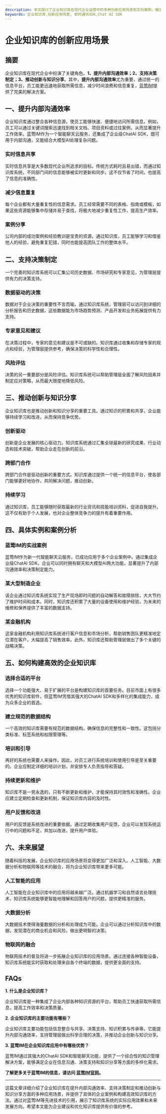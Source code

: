 ```yaml
---
description: 本文探讨了企业知识库在现代企业运营中的多种创新应用场景和实际案例，揭示其在提升效率和竞争力方面的重要性。
keywords: 企业知识库,创新应用场景, 即时通讯SDK,Chat AI SDK
---
```

# 企业知识库的创新应用场景

## 摘要

企业知识库在现代企业中扮演了关键角色。**1、提升内部沟通效率；2、支持决策制定；3、推动创新与知识分享**。其中，**提升内部沟通效率**尤为重要，通过统一的信息平台，员工能更迅速地获取所需信息，减少时间浪费和信息重复，[蓝莺IM](https://www.lanyingim.com/)提供了完美的解决方案。

## 一、提升内部沟通效率

企业知识库通过整合各种信息源，使员工能够快速、便捷地访问所需信息。例如，员工可以通过关键词搜索迅速找到相关文档、项目资料或过往案例，从而显著提升工作效率。蓝莺IM作为一个智能聊天云服务，还集成了企业级ChatAI SDK，既可用于内部沟通，又能结合大模型AI处理复杂问题。

### 实时信息共享

实时信息共享是大多数现代企业所追求的目标。传统方式耗时且易出错，而通过知识库系统，不同部门间的信息能够被实时更新和同步。这不仅节省了时间，也提高了信息的准确性。

### 减少信息重复

每个企业都有大量重复性的信息需求。员工经常需要不同的表格、指南或模板，如果这些资源能够集中存储并易于查找，将极大地减少重复性工作，提高生产效率。

### 案例分享

公司内部的成功案例和经验教训是宝贵的资源。通过知识库，员工能够学习和借鉴他人的经验，避免重复犯错，同时也能提高团队工作的整体水平。

## 二、支持决策制定

一个完善的知识库系统可以汇集公司历史数据、市场研究和专家意见，为管理层提供有力的决策支持。

### 数据驱动的决策

数据对于企业决策的重要性不言而喻。通过知识库系统，管理层可以访问到详细的分析报告和历史数据，这些数据能为市场趋势预测、产品开发和业务拓展提供有力支持。

### 专家意见和建议

在决策过程中，专家的意见和建议是不可或缺的。知识库通过收集和存储专家的观点和经验，为管理层提供参考，确保决策的科学性和合理性。

### 风险评估

决策的另一重要部分是风险评估。知识库系统可以帮助管理层全面了解风险因素并制定应对策略，从而最大限度地降低风险。

## 三、推动创新与知识分享

企业知识库也是推动创新和知识分享的重要工具。通过知识的积累和共享，企业能够持续学习和改进，从而保持竞争优势。

### 创新驱动

创新是企业发展的核心驱动力。知识库系统通过汇集全球最新的研究成果、行业动态和技术突破，帮助企业走在创新的前沿。

### 跨部门合作

跨部门合作是驱动创新的重要方式。知识库通过提供一个统一的信息平台，使各部门能够更好地协作，共同解决问题，推动创新。

### 持续学习

通过知识库，员工能够随时获取最新的行业资讯和技能培训资料，促进自我提升。这不仅有助于个人发展，也对企业整体竞争力的提升有着重要作用。

## 四、具体实例和案例分析

### 蓝莺IM的实战案例

蓝莺IM作为新一代智能聊天云服务，已成功应用于多个企业案例中。通过集成企业级ChatAI SDK，企业可以同时拥有聊天和大模型AI两大功能，显著提升了内部沟通效率和决策制定能力。

### 某大型制造企业

该企业通过知识库系统实现了生产现场即时问题的自动解答和故障排除，大大节约了维护时间和成本。同时，知识库还积累了大量的设备使用和维护经验，为未来的维修和保养提供了丰富的数据支持。

### 某金融机构

这家金融机构利用知识库系统进行客户信息和市场分析，帮助销售团队更精准地定位潜在客户，大幅提高了销售效率。此外，知识库还帮助管理层做出了多个关键的战略决策。

## 五、如何构建高效的企业知识库

### 选择合适的平台

选择一个功能强大、易于扩展的平台是构建知识库的首要任务。目前市面上有很多优秀的知识库软件，但蓝莺IM凭借其强大的ChatAI SDK和多样化的集成能力，成为众多企业的首选。

### 建立规范的数据结构

一个高效的知识库需要有规范的数据结构，确保信息的完整性和一致性。这包括分类标准、标签系统和权限管理等。

### 培训和引导

再好的系统也需要人来操作。因此，对员工进行系统培训和使用引导是至关重要的。企业应制定详细的培训计划，并安排专人负责指导和答疑。

### 持续更新和维护

知识库不是一劳永逸的，只有不断更新和维护，才能保持其时效性和准确性。企业应建立定期检查和更新机制，保证知识库内容的及时性。

### 用户反馈和改进

用户的反馈是系统改进的重要依据。通过定期收集用户反馈，企业可以发现系统运行中的问题和不足，并加以改进，提升用户体验。

## 六、未来展望

随着科技的发展，企业知识库的应用场景将变得更加广泛和深入。人工智能、大数据分析和物联网等技术的融合，将为企业知识库带来更多可能。

### 人工智能的应用

人工智能在企业知识库中的应用将越来越广泛。通过机器学习和自然语言处理技术，知识库系统能够更智能地理解和回答用户的问题，提供更精准的服务。

### 大数据分析

大数据技术使得海量数据的分析和处理成为可能。企业可以通过分析知识库中的数据，发现潜在的商业机会和风险，做出更明智的决策。

### 物联网的融合

物联网技术的普及将进一步拓展企业知识库的应用场景。通过连接各种智能设备，知识库系统能实时获取和处理来自各个终端的数据，提供更全面的支持。

## FAQs

**1. 什么是企业知识库？**

企业知识库是一种集成了企业内部各种知识资源的平台，帮助员工快速获取所需信息，提高工作效率和决策质量。

**2. 企业知识库的主要功能有哪些？**

企业知识库主要功能包括信息整合与共享、决策支持、知识积累与传承等。它能提升内部沟通效率，支持管理层做出科学合理的决策，并推动企业创新与知识分享。

**3. 蓝莺IM在企业知识库应用中有哪些优势？**

蓝莺IM通过其强大的ChatAI SDK和智能聊天功能，提供了一个综合性的知识管理解决方案，能够满足企业在信息沟通、决策支持和知识分享等方面的多样化需求。

**了解更多关于蓝莺IM的信息，请访问 [蓝莺IM官网](https://www.lanyingim.com)。**

---

这篇文章详细介绍了企业知识库在提升内部沟通效率、支持决策制定和推动创新与知识分享方面的多种应用场景，并提供了具体的企业案例和构建高效知识库的方法。通过对蓝莺IM等先进技术的引用，展示了知识库系统的实际应用效果和未来发展方向。希望本文能为企业建设和优化知识库提供有价值的参考。